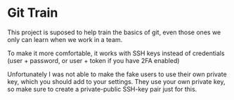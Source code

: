 # Git Train

This project is suposed to help train the basics of git, even those ones we only can learn when
we work in a team.

To make it more comfortable, it works with SSH keys instead of credentials (user + password, or user + token
if you have 2FA enabled)

Unfortunately I was not able to make the fake users to use their own private key, which you should add to
your settings. They use your own private key, so make sure to create a private-public SSH-key pair just
for this.

